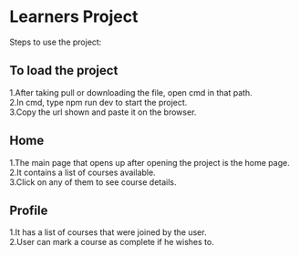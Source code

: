 # Learners Project

Steps to use the project:
## To load the project
1.After taking pull or downloading the file, open cmd in that path.<br>
2.In cmd, type npm run dev to start the project.<br>
3.Copy the url shown and paste it on the browser.

## Home 
1.The main page that opens up after opening the project is the home page.<br>
2.It contains a list of courses available.<br>
3.Click on any of them to see course details.

## Profile
1.It has a list of courses that were joined by the user.<br>
2.User can mark a course as complete if he wishes to.

